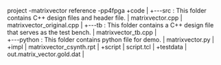 project		-matrixvector
reference	-pp4fpga
+code
|  	+---src							: This folder contains C++ design files and header file.
	|       matrixvector.cpp
	|       matrixvector_original.cpp
	|
	+---tb							: This folder contains a C++ design file that serves as the test bench. 
	|       matrixvector_tb.cpp
	|    
	+---python						: This folder contains python file for demo.
	|		matrixvector.py
|
+impl
|	matrixvector_csynth.rpt
|
+script
|	script.tcl
|
+testdata
|	out.matrix_vector.gold.dat
|